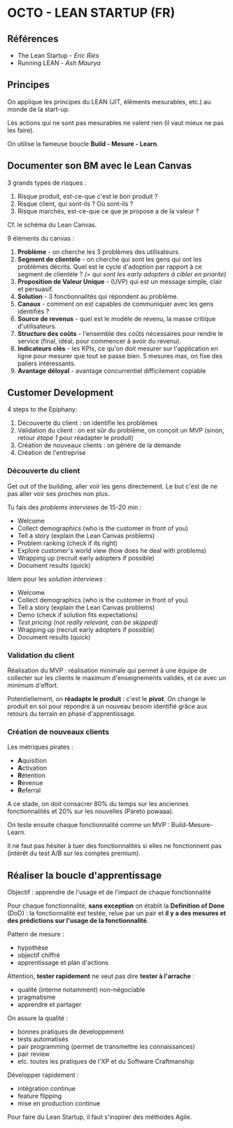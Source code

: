 # OCTO - LEAN STARTUP (FR)

## Références

- The Lean Startup - *Eric Riés*
- Running LEAN - *Ash Maurya*

## Principes

On applique les principes du LEAN (JIT, éléments mesurables, etc.) au monde de la start-up.

Les actions qui ne sont pas mesurables ne valent rien (il vaut mieux ne pas les faire).

On utilise la fameuse boucle **Build - Mesure - Learn**.

## Documenter son BM avec le Lean Canvas

3 grands types de risques :

1. Risque produit, est-ce-que c'est le bon produit ?
2. Risque client, qui sont-ils ? Où sont-ils ?
3. Risque marchés, est-ce-que ce que je propose a de la valeur ?

Cf. le schéma du Lean Canvas.

9 éléments du canvas :

1. **Problème** - on cherche les 3 problèmes des utilisateurs.
2. **Segment de clientèle** - on cherche qui sont les gens qui ont les problèmes décrits. Quel est le cycle d'adoption par rapport à ce segment de clientèle ? *(= qui sont les early adopters à cibler en priorité)*
3. **Proposition de Valeur Unique** - (UVP) qui est un message simple, clair et persuasif.
4. **Solution** - 3 fonctionnalités qui répondent au problème.
5. **Canaux** - comment on est capables de communiquer avec les gens identifiés ?
6. **Source de revenus** - quel est le modèle de revenu, la masse critique d'utilisateurs.
7. **Structure des coûts** - l'ensemble des coûts nécessaires pour rendre le service (final, idéal, pour commencer à avoir du revenu).
8. **Indicateurs clés** - les KPIs, ce qu'on doit mesurer sur l'application en ligne pour mesurer que tout se passe bien. 5 mesures max, on fixe des paliers intéressants.
9. **Avantage déloyal** - avantage concurrentiel difficilement copiable

## Customer Development

4 steps to the Epiphany:

1. Découverte du client : on identifie les problèmes
2. Validation du client : on est sûr du problème, on conçoit un MVP (sinon, retour *étape 1* pour réadapter le produit)
3. Création de nouveaux clients : on génère de la demande
4. Création de l'entreprise

### Découverte du client

Get out of the building, aller voir les gens directement. Le but c'est de ne pas aller voir ses proches non plus.

Tu fais des *problems interviews* de 15-20 min :

- Welcome
- Collect demographics (who is the customer in front of you)
- Tell a story (explain the Lean Canvas problems)
- Problem ranking (check if its right)
- Explore customer's world view (how does he deal with problems)
- Wrapping up (recruit early adopters if possible)
- Document results (quick)

Idem pour les *solution interviews* :

- Welcome
- Collect demographics (who is the customer in front of you)
- Tell a story (explain the Lean Canvas problems)
- Demo (check if solution fits expectations)
- *Test pricing (not really relevant, can be skipped)*
- Wrapping up (recruit early adopters if possible)
- Document results (quick)

### Validation du client

Réalisation du MVP : réalisation minimale qui permet à une équipe de collecter sur les clients le maximum d'enseignements validés, et ce avec un minimum d'effort.

Potentiellement, on **réadapte le produit** : c'est le **pivot**. On change le produit en soi pour répondre à un nouveau besoin identifié grâce aux retours du terrain en phase d'apprentissage.

### Création de nouveaux clients

Les métriques pirates :

- **A**quisition
- **A**ctivation
- **R**étention
- **R**evenue
- **R**eferral

A ce stade, on doit consacrer 80% du temps sur les anciennes fonctionnalités et 20% sur les nouvelles (Pareto powaaa).

On teste ensuite chaque fonctionnalité comme un MVP : Build-Mesure-Learn.

Il ne faut pas hésiter à tuer des fonctionnalités si elles ne fonctionnent pas (intérêt du test A/B sur les comptes premium).

## Réaliser la boucle d'apprentissage

Objectif : apprendre de l'usage et de l'impact de chaque fonctionnalité

Pour chaque fonctionnalité, **sans exception** on établit la **Definition of Done** (DoD) : la fonctionnalité est testée, relue par un pair et **il y a des mesures et des prédictions sur l'usage de la fonctionnalité**.

Pattern de mesure :

- hypothèse
- objectif chiffré
- apprentissage et plan d'actions

Attention, **tester rapidement** ne veut pas dire **tester à l'arrache** :

- qualité (interne notamment) non-négociable
- pragmatisme
- apprendre et partager

On assure la qualité :

- bonnes pratiques de développement
- tests automatisés
- pair programming (permet de transmettre les connaissances)
- pair review
- etc. toutes les pratiques de l'XP et du Software Craftmanship

Développer rapidement :

- intégration continue
- feature flipping
- mise en production continue

Pour faire du Lean Startup, il faut s'inspirer des méthodes Agile.
